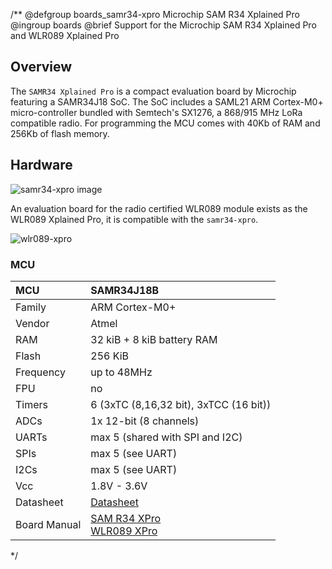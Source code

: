 /**
@defgroup    boards_samr34-xpro Microchip SAM R34 Xplained Pro
@ingroup     boards
@brief       Support for the Microchip SAM R34 Xplained Pro and WLR089 Xplained Pro

## Overview

The `SAMR34 Xplained Pro` is a compact evaluation board by Microchip featuring a
SAMR34J18 SoC. The SoC includes a SAML21 ARM Cortex-M0+ micro-controller
bundled with Semtech's SX1276, a 868/915 MHz LoRa compatible radio.
For programming the MCU comes with 40Kb of RAM and 256Kb of flash memory.

## Hardware

![samr34-xpro image](https://www.microchip.com/content/dam/mchp/mrt-dam/devtools/3072-180605-wpd-dm320111-2.jpg)

An evaluation board for the radio certified WLR089 module exists as the WLR089 Xplained Pro, it is compatible with the `samr34-xpro`.

![wlr089-xpro](https://www.microchip.com/content/dam/mchp/mrt-dam/devtools/3411-264438-1598368489-c14679-200616-wsg-ev23m25a-wlr089-explained-pro-evaluation-board.jpg)


### MCU
| MCU        | SAMR34J18B            |
|:---------- |:--------------------- |
| Family     | ARM Cortex-M0+        |
| Vendor     | Atmel                 |
| RAM        | 32 kiB + 8 kiB battery RAM |
| Flash      | 256 KiB               |
| Frequency  | up to 48MHz           |
| FPU        | no                    |
| Timers     | 6 (3xTC (8,16,32 bit), 3xTCC (16 bit)) |
| ADCs       | 1x 12-bit (8 channels)|
| UARTs      | max 5 (shared with SPI and I2C) |
| SPIs       | max 5 (see UART)      |
| I2Cs       | max 5 (see UART)      |
| Vcc        | 1.8V - 3.6V           |
| Datasheet  | [Datasheet](https://ww1.microchip.com/downloads/en/DeviceDoc/SAMR34-R35-Low-Power-LoRa-Sub-GHz-SiP-Data-Sheet-DS70005356B.pdf) |
| Board Manual | [SAM R34 XPro](https://www.microchip.com/en-us/development-tool/DM320111)<br>[WLR089 XPro](https://www.microchip.com/en-us/development-tool/EV23M25A)|

 */
